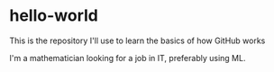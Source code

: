 # hello-world
This is the repository I'll use to learn the basics of how GitHub works

I'm a mathematician looking for a job in IT, preferably using ML.
